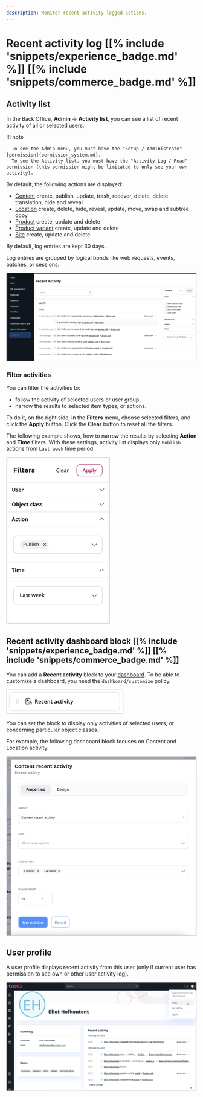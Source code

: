 ```yaml
---
description: Monitor recent activity logged actions.
---
```


# Recent activity log [[% include 'snippets/experience_badge.md' %]] [[% include 'snippets/commerce_badge.md' %]]

## Activity list

In the Back Office, **Admin** -> **Activity list**, you can see a list of recent activity of all or selected users.

!!! note

    - To see the Admin menu, you must have the "Setup / Administrate" [permission](permission_system.md).
    - To see the Activity list, you must have the "Activity Log / Read" permission (this permission might be limitated to only see your own activity).

By default, the following actions are displayed:

- [Content](content_items.md) create, publish, update, trash, recover, delete, delete translation, hide and reveal
- [Location](manage_locations_urls.md#content-locations) create, delete, hide, reveal, update, move, swap and subtree copy
- [Product](products.md) create, update and delete
- [Product variant](work_with_product_variants.md) create, update and delete
- [Site](work_with_sites.md) create, update and delete

By default, log entries are kept 30 days.

Log entries are grouped by logical bonds like web requests, events, batches, or sessions.

![Activity list](img/4.6_activity_list.png)

### Filter activities

You can filter the activities to:

* follow the activity of selected users or user group,
* narrow the results to selected item types, or actions.

To do it, on the right side, in the **Filters** menu, choose selected filters, and click the **Apply** button. 
Click the **Clear** button to reset all the filters.

The following example shows, how to narrow the results by selecting **Action** and **Time** filters.
With these settings, activity list displays only `Publish` actions from `Last week` time period.

![Published last week](img/filters.png)

## Recent activity dashboard block [[% include 'snippets/experience_badge.md' %]] [[% include 'snippets/commerce_badge.md' %]]

You can add a **Recent activity** block to your [dashboard](discover_ui.md#dashboard).
To be able to customize a dashboard, you need the `dashboard/customize` policy.

!["Recent activity" block](img/recent_activity_block.png)

You can set the block to display only activities of selected users, or concerning particular object classes.

For example, the following dashboard block focuses on Content and Location activity.

!["Content recent activity" block settings](img/recent_activity_block_settings.png)

## User profile

A user profile displays recent activity from this user
(only if current user has permission to see own or other user activity log).

![Recent activity in the user profile](img/recent_activity_user_profile.png)
